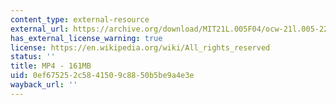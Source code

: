 ```yaml
---
content_type: external-resource
external_url: https://archive.org/download/MIT21L.005F04/ocw-21l.005-22nov2004-220k.mp4
has_external_license_warning: true
license: https://en.wikipedia.org/wiki/All_rights_reserved
status: ''
title: MP4 - 161MB
uid: 0ef67525-2c58-4150-9c88-50b5be9a4e3e
wayback_url: ''
---
```

